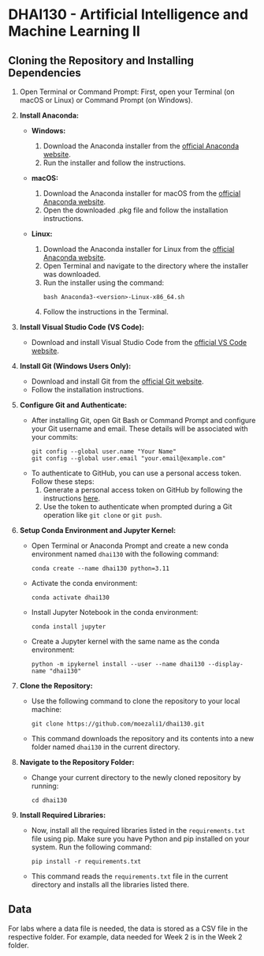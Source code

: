 # DHAI130 - Artificial Intelligence and Machine Learning II

## Cloning the Repository and Installing Dependencies

1. Open Terminal or Command Prompt: First, open your Terminal (on macOS or Linux) or Command Prompt (on Windows).

2. **Install Anaconda:**

   - **Windows:**
     1. Download the Anaconda installer from the [official Anaconda website](https://www.anaconda.com/products/distribution#download-section).
     2. Run the installer and follow the instructions.

   - **macOS:**
     1. Download the Anaconda installer for macOS from the [official Anaconda website](https://www.anaconda.com/products/distribution#download-section).
     2. Open the downloaded .pkg file and follow the installation instructions.

   - **Linux:**
     1. Download the Anaconda installer for Linux from the [official Anaconda website](https://www.anaconda.com/products/distribution#download-section).
     2. Open Terminal and navigate to the directory where the installer was downloaded.
     3. Run the installer using the command:
        ```
        bash Anaconda3-<version>-Linux-x86_64.sh
        ```
     4. Follow the instructions in the Terminal.

3. **Install Visual Studio Code (VS Code):**

   - Download and install Visual Studio Code from the [official VS Code website](https://code.visualstudio.com/).

4. **Install Git (Windows Users Only):**

   - Download and install Git from the [official Git website](https://git-scm.com/download/win).
   - Follow the installation instructions.

5. **Configure Git and Authenticate:**

   - After installing Git, open Git Bash or Command Prompt and configure your Git username and email. These details will be associated with your commits:
     ```
     git config --global user.name "Your Name"
     git config --global user.email "your.email@example.com"
     ```
   - To authenticate to GitHub, you can use a personal access token. Follow these steps:
     1. Generate a personal access token on GitHub by following the instructions [here](https://docs.github.com/en/github/authenticating-to-github/creating-a-personal-access-token).
     2. Use the token to authenticate when prompted during a Git operation like `git clone` or `git push`.

6. **Setup Conda Environment and Jupyter Kernel:**

   - Open Terminal or Anaconda Prompt and create a new conda environment named `dhai130` with the following command:
     ```
     conda create --name dhai130 python=3.11
     ```
   - Activate the conda environment:
     ```
     conda activate dhai130
     ```
   - Install Jupyter Notebook in the conda environment:
     ```
     conda install jupyter
     ```
   - Create a Jupyter kernel with the same name as the conda environment:
     ```
     python -m ipykernel install --user --name dhai130 --display-name "dhai130"
     ```

7. **Clone the Repository:**

   - Use the following command to clone the repository to your local machine:
     ```
     git clone https://github.com/moezali1/dhai130.git
     ```
   - This command downloads the repository and its contents into a new folder named `dhai130` in the current directory.

8. **Navigate to the Repository Folder:**

   - Change your current directory to the newly cloned repository by running:
     ```
     cd dhai130
     ```

9. **Install Required Libraries:**

   - Now, install all the required libraries listed in the `requirements.txt` file using pip. Make sure you have Python and pip installed on your system. Run the following command:
     ```
     pip install -r requirements.txt
     ```
   - This command reads the `requirements.txt` file in the current directory and installs all the libraries listed there.

## Data

For labs where a data file is needed, the data is stored as a CSV file in the respective folder. For example, data needed for Week 2 is in the Week 2 folder.
